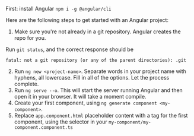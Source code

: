 First: install Angular 
`npm i -g @angular/cli`

Here are the following steps to get started with an Angular project:


1. Make sure you're not already in a git repository.
   Angular creates the repo for you.

Run `git status`, and the correct response should be

```
fatal: not a git repository (or any of the parent directories): .git
```

2. Run `ng new <project-name>`. Separate words in your project name with hyphens, all lowercase. Fill in all of the options. Let the process complete.
3. Run `ng serve --o`. This will start the server running Angular and then open it in your browser. It will take a moment compile.
4. Create your first component, using `ng generate component <my-component>`.
5. Replace `app.component.html` placeholder content with a tag for the first component, using the selector in your `my-component/my-component.component.ts`
